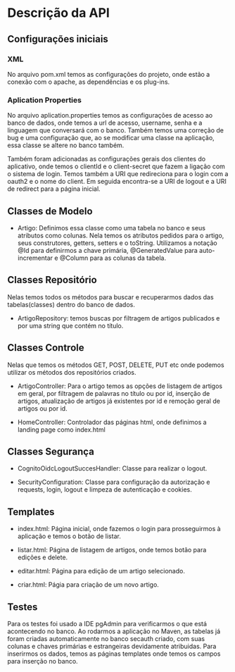 # Descrição da API

## Configurações iniciais

### XML

No arquivo pom.xml temos as configurações do projeto, onde estão a conexão com o apache, as dependências e os plug-ins.

### Aplication Properties

No arquivo aplication.properties temos as configurações de acesso ao banco de dados, onde temos a url de acesso, username, senha e a linguagem que conversará com o banco. Também temos uma correção de bug e uma configuração que, ao se modificar uma classe na aplicação, essa classe se altere no banco também.

Também foram adicionadas as configurações gerais dos clientes do aplicativo, onde temos o clientId e o client-secret que fazem a ligação com o sistema de login. Temos também a URI que redireciona para o login com a oauth2 e o nome do client. Em seguida encontra-se a URI de logout e a URI de redirect para a página inicial.

## Classes de Modelo

- Artigo: Definimos essa classe como uma tabela no banco e seus atributos como colunas. Nela temos os atributos pedidos para o artigo, seus construtores, getters, setters e o toString. Utilizamos a notação @Id para definirmos a chave primária, @GeneratedValue para auto-incrementar e @Column para as colunas da tabela.


## Classes Repositório

Nelas temos todos os métodos para buscar e recuperarmos dados das tabelas(classes) dentro do banco de dados.

- ArtigoRepository: temos buscas por filtragem de artigos publicados e por uma string que contém no título.


## Classes Controle

Nelas que temos os métodos GET, POST, DELETE, PUT etc onde podemos utilizar os métodos dos repositórios criados.

- ArtigoController: Para o artigo temos as opções de listagem de artigos em geral, por filtragem de palavras no título ou por id, inserção de artigos, atualização de artigos já existentes por id e remoção geral de artigos ou por id.


- HomeController: Controlador das páginas html, onde definimos a landing page como index.html


## Classes Segurança

- CognitoOidcLogoutSuccesHandler: Classe para realizar o logout.


- SecurityConfiguration: Classe para configuração da autorização e requests, login, logout e limpeza de autenticação e cookies.


## Templates

- index.html: Página inicial, onde fazemos o login para prosseguirmos à aplicação e temos o botão de listar.

- listar.html: Página de listagem de artigos, onde temos botão para edições e delete.

- editar.html: Página para edição de um artigo selecionado.

- criar.html: Págia para criação de um novo artigo.

## Testes

Para os testes foi usado a IDE pgAdmin para verificarmos o que está acontecendo no banco. Ao rodarmos a aplicação no Maven, as tabelas já foram criadas automaticamente no banco secauth criado, com suas colunas e chaves primárias e estrangeiras devidamente atribuidas.
Para inserirmos os dados, temos as páginas templates onde temos os campos para inserção no banco.